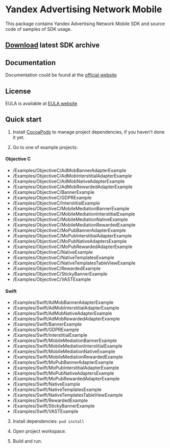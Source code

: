 # Yandex Advertising Network Mobile
This package contains Yandex Advertising Network Mobile SDK and source code of samples of SDK usage.

## [**Download**](https://storage.mds.yandex.net/get-ads-mobile-sdk/2817166/YandexMobileAds-2.15.4-ios-5ca0866e-4ba3-4923-b033-fe3dd50c6e0b.zip) latest SDK archive

## Documentation
Documentation could be found at the [official website][DOCUMENTATION]

## License
EULA is available at [EULA website][LICENSE] 

## Quick start
1. Install [CocoaPods] to manage project dependencies, if you haven't done it yet.

2. Go to one of example projects:
#### Objective C
  * /Examples/ObjectiveC/AdMobBannerAdapterExample
  * /Examples/ObjectiveC/AdMobInterstitialAdapterExample
  * /Examples/ObjectiveC/AdMobNativeAdapterExample
  * /Examples/ObjectiveC/AdMobRewardedAdapterExample
  * /Examples/ObjectiveC/BannerExample
  * /Examples/ObjectiveC/GDPRExample
  * /Examples/ObjectiveC/InterstitialExample
  * /Examples/ObjectiveC/MobileMediationBannerExample
  * /Examples/ObjectiveC/MobileMediationInterstitialExample
  * /Examples/ObjectiveC/MobileMediationNativeExample
  * /Examples/ObjectiveC/MobileMediationRewardedExample
  * /Examples/ObjectiveC/MoPubBannerAdapterExample
  * /Examples/ObjectiveC/MoPubInterstitialAdapterExample
  * /Examples/ObjectiveC/MoPubNativeAdaptersExample
  * /Examples/ObjectiveC/MoPubRewardedAdapterExample
  * /Examples/ObjectiveC/NativeExample
  * /Examples/ObjectiveC/NativeTemplatesExample
  * /Examples/ObjectiveC/NativeTemplatesTableViewExample
  * /Examples/ObjectiveC/RewardedExample
  * /Examples/ObjectiveC/StickyBannerExample
  * /Examples/ObjectiveC/VASTExample
  
#### Swift
  * /Examples/Swift/AdMobBannerAdapterExample
  * /Examples/Swift/AdMobInterstitialAdapterExample
  * /Examples/Swift/AdMobNativeAdapterExample
  * /Examples/Swift/AdMobRewardedAdapterExample
  * /Examples/Swift/BannerExample
  * /Examples/Swift/GDPRExample
  * /Examples/Swift/InterstitialExample
  * /Examples/Swift/MobileMediationBannerExample
  * /Examples/Swift/MobileMediationInterstitialExample
  * /Examples/Swift/MobileMediationNativeExample
  * /Examples/Swift/MobileMediationRewardedExample
  * /Examples/Swift/MoPubBannerAdapterExample
  * /Examples/Swift/MoPubInterstitialAdapterExample
  * /Examples/Swift/MoPubNativeAdaptersExample
  * /Examples/Swift/MoPubRewardedAdapterExample
  * /Examples/Swift/NativeExample
  * /Examples/Swift/NativeTemplatesExample
  * /Examples/Swift/NativeTemplatesTableViewExample
  * /Examples/Swift/RewardedExample
  * /Examples/Swift/StickyBannerExample
  * /Examples/Swift/VASTExample

3. Install dependencies:
```pod install```

4. Open project workspace.

5. Build and run.

[DOCUMENTATION]: https://tech.yandex.ru/mobile-ads/
[LICENSE]: https://yandex.com/legal/mobileads_sdk_agreement/
[CocoaPods]: http://cocoapods.org/
